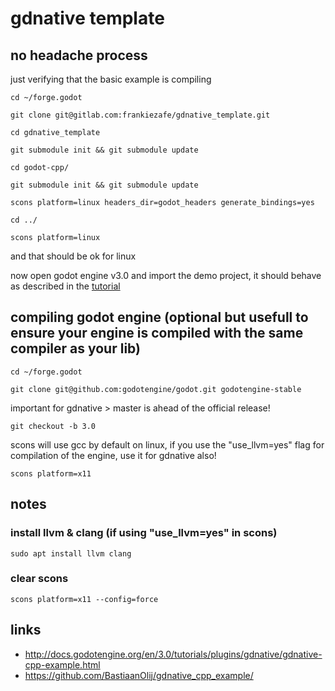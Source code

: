 # gdnative template

## no headache process

just verifying that the basic example is compiling

`cd ~/forge.godot`

`git clone git@gitlab.com:frankiezafe/gdnative_template.git`

`cd gdnative_template`

`git submodule init && git submodule update`

`cd godot-cpp/`

`git submodule init && git submodule update`

`scons platform=linux headers_dir=godot_headers generate_bindings=yes`

`cd ../`

`scons platform=linux`

and that should be ok for linux

now open godot engine v3.0 and import the demo project, it should behave as described in the [tutorial](http://docs.godotengine.org/en/3.0/tutorials/plugins/gdnative/gdnative-cpp-example.html#using-your-gdnative-module) 

## compiling godot engine (optional but usefull to ensure your engine is compiled with the same compiler as your lib)

`cd ~/forge.godot`
 
`git clone git@github.com:godotengine/godot.git godotengine-stable`
 
important for gdnative > master is ahead of the official release!

`git checkout -b 3.0`

scons will use gcc by default on linux, if you use the "use_llvm=yes" flag for compilation of the engine, use it for gdnative also!

`scons platform=x11`

## notes

### install llvm & clang (if using "use_llvm=yes" in scons)

`sudo apt install llvm clang`

### clear scons

`scons platform=x11 --config=force`

## links

* http://docs.godotengine.org/en/3.0/tutorials/plugins/gdnative/gdnative-cpp-example.html
* https://github.com/BastiaanOlij/gdnative_cpp_example/